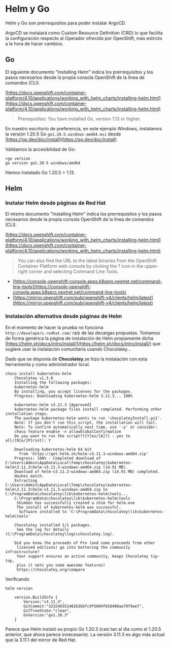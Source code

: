 # Helm y Go 

Helm y Go son prerrequisitos para poder instalar ArgoCD.

ArgoCD se instalará como Custom Resource Definition (CRD) lo que facilita la configuración respecto al Operador ofrecido por OpenShift, más estricto a la hora de hacer cambios.

## Go

El siguiente documento "Installing Helm" indica los prerrequisitos y los pasos necesarios desde la propia consola OpenShift de la línea de comandos (CLI).

[https://docs.openshift.com/container-platform/4.10/applications/working_with_helm_charts/installing-helm.html](https://docs.openshift.com/container-platform/4.10/applications/working_with_helm_charts/installing-helm.html)

>Prerequisites: You have installed Go, version 1.13 or higher.

En nuestro escritorio de preferencia, en este ejemplo Windows,
instalamos la versión 1.20.5 Go `go1.20.5.windows-amd64.msi` desde [https://go.dev/doc/install](https://go.dev/doc/install)

Validamos la accesibilidad de Go:
```
>go version
go version go1.20.5 windows/amd64
```

Hemos instalado Go 1.20.5 > 1.13.

## Helm

### Instalar Helm desde páginas de Red Hat

El mismo documento "Installing Helm" indica los prerrequisitos y los pasos necesarios desde la propia consola OpenShift de la línea de comandos (CLI).

[https://docs.openshift.com/container-platform/4.10/applications/working_with_helm_charts/installing-helm.html](https://docs.openshift.com/container-platform/4.10/applications/working_with_helm_charts/installing-helm.html)

>You can also find the URL to the latest binaries from the OpenShift Container Platform web console by clicking the ? icon in the upper-right corner and selecting Command Line Tools.

- [https://console-openshift-console.apps.k8spro.nextret.net/command-line-tools](https://console-openshift-console.apps.k8spro.nextret.net/command-line-tools)
- [https://mirror.openshift.com/pub/openshift-v4/clients/helm/latest](https://mirror.openshift.com/pub/openshift-v4/clients/helm/latest)

### Instalación alternativa desde páginas de Helm

En el momento de hacer la prueba no funciona `http://developers.redhat.com/` raíz de las decargas propuetas.
Tomamos de forma genérica la página de instalación de Helm propiamente dicha [https://helm.sh/docs/intro/install/](https://helm.sh/docs/intro/install/) que sugiere usar la instalación comunitaria usando Chocolatey...

Dado que se disponía de **Chocolatey**,se hizo la instalación con esta herramienta y como administrador local.
```
choco install kubernetes-helm
	Chocolatey v1.3.0
	Installing the following packages:
	kubernetes-helm
	By installing, you accept licenses for the packages.
	Progress: Downloading kubernetes-helm 3.11.3... 100%

	kubernetes-helm v3.11.3 [Approved]
	kubernetes-helm package files install completed. Performing other installation steps.
	The package kubernetes-helm wants to run 'chocolateyInstall.ps1'.
	Note: If you don't run this script, the installation will fail.
	Note: To confirm automatically next time, use '-y' or consider:
	choco feature enable -n allowGlobalConfirmation
	Do you want to run the script?([Y]es/[A]ll - yes to all/[N]o/[P]rint): Y

	Downloading kubernetes-helm 64 bit
	  from 'https://get.helm.sh/helm-v3.11.3-windows-amd64.zip'
	Progress: 100% - Completed download of C:\Users\Admin\AppData\Local\Temp\chocolatey\kubernetes-helm\3.11.3\helm-v3.11.3-windows-amd64.zip (14.91 MB).
	Download of helm-v3.11.3-windows-amd64.zip (14.91 MB) completed.
	Hashes match.
	Extracting C:\Users\Admin\AppData\Local\Temp\chocolatey\kubernetes-helm\3.11.3\helm-v3.11.3-windows-amd64.zip to C:\ProgramData\chocolatey\lib\kubernetes-helm\tools...
	C:\ProgramData\chocolatey\lib\kubernetes-helm\tools
	 ShimGen has successfully created a shim for helm.exe
	 The install of kubernetes-helm was successful.
	  Software installed to 'C:\ProgramData\chocolatey\lib\kubernetes-helm\tools'

	Chocolatey installed 1/1 packages.
	 See the log for details (C:\ProgramData\chocolatey\logs\chocolatey.log).

	Did you know the proceeds of Pro (and some proceeds from other
	 licensed editions) go into bettering the community infrastructure?
	 Your support ensures an active community, keeps Chocolatey tip-top,
	 plus it nets you some awesome features!
	 https://chocolatey.org/compare
```
Verificando
```
helm version

	version.BuildInfo {
		Version:"v3.11.3", 
		GitCommit:"323249351482b3bbfc9f5004f65d400aa70f9ae7", 
		GitTreeState:"clean", 
		GoVersion:"go1.20.3"
	}
```

Parece que Helm instaló su propio Go 1.20.3 (casi tan al dia como el 1.20.5 anterior, que ahora parece innecesario). La versión 3.11.3 es algo más actual que la 3.11.1 del mirror de Red Hat.
